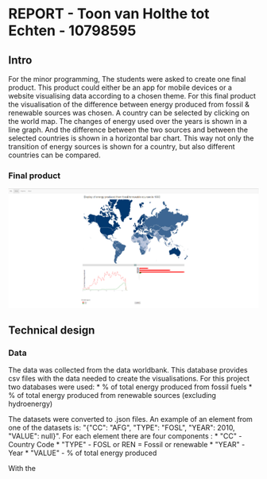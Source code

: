 # REPORT - Toon van Holthe tot Echten - 10798595

## Intro

For the minor programming, The students were asked to create one final product.
This product could either be an app for mobile devices or a website visualising
data according to a chosen theme. For this final product the visualisation of
the difference between energy produced from fossil & renewable sources was
chosen. A country can be selected by clicking on the world map. The changes
of energy used over the years is shown in a line graph. And the difference
between the two sources and between the selected countries is shown in a
horizontal bar chart. This way not only the transition of energy sources is
shown for a country, but also different countries can be compared.

### Final product
![alt text](https://github.com/TVHTE/Final_Project/blob/master/doc/final_product.png)

## Technical design

### Data

The data was collected from the data worldbank. This database provides csv files
with the data needed to create the visualisations. For this project two
databases were used:
    * % of total energy produced from fossil fuels
    * % of total energy produced from renewable sources
    (excluding hydroenergy)

The datasets were converted to .json files. An example of an element from one
of the datasets is: "{"CC": "AFG", "TYPE": "FOSL", "YEAR": 2010, "VALUE": null}".
For each element there are four components :
    * "CC" - Country Code
    * "TYPE" -  FOSL or REN = Fossil or renewable
    * "YEAR" - Year
    * "VALUE" - % of total energy produced

With the
